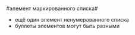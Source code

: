 #элемент маркированного списка#
- ещё один элемент ненумерованного списка
- буллеты элементов могут быть разными
 
